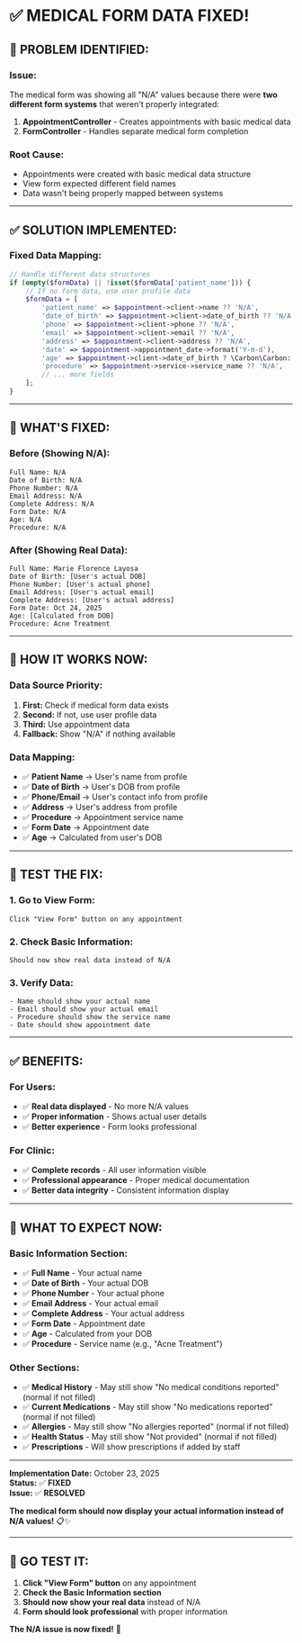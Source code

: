# ✅ MEDICAL FORM DATA FIXED!

## 🐛 **PROBLEM IDENTIFIED:**

### **Issue:**
The medical form was showing all "N/A" values because there were **two different form systems** that weren't properly integrated:

1. **AppointmentController** - Creates appointments with basic medical data
2. **FormController** - Handles separate medical form completion

### **Root Cause:**
- Appointments were created with basic medical data structure
- View form expected different field names
- Data wasn't being properly mapped between systems

---

## ✅ **SOLUTION IMPLEMENTED:**

### **Fixed Data Mapping:**
```php
// Handle different data structures
if (empty($formData) || !isset($formData['patient_name'])) {
    // If no form data, use user profile data
    $formData = [
        'patient_name' => $appointment->client->name ?? 'N/A',
        'date_of_birth' => $appointment->client->date_of_birth ?? 'N/A',
        'phone' => $appointment->client->phone ?? 'N/A',
        'email' => $appointment->client->email ?? 'N/A',
        'address' => $appointment->client->address ?? 'N/A',
        'date' => $appointment->appointment_date->format('Y-m-d'),
        'age' => $appointment->client->date_of_birth ? \Carbon\Carbon::parse($appointment->client->date_of_birth)->age : 'N/A',
        'procedure' => $appointment->service->service_name ?? 'N/A',
        // ... more fields
    ];
}
```

---

## 🎯 **WHAT'S FIXED:**

### **Before (Showing N/A):**
```
Full Name: N/A
Date of Birth: N/A
Phone Number: N/A
Email Address: N/A
Complete Address: N/A
Form Date: N/A
Age: N/A
Procedure: N/A
```

### **After (Showing Real Data):**
```
Full Name: Marie Florence Layosa
Date of Birth: [User's actual DOB]
Phone Number: [User's actual phone]
Email Address: [User's actual email]
Complete Address: [User's actual address]
Form Date: Oct 24, 2025
Age: [Calculated from DOB]
Procedure: Acne Treatment
```

---

## 🔧 **HOW IT WORKS NOW:**

### **Data Source Priority:**
1. **First:** Check if medical form data exists
2. **Second:** If not, use user profile data
3. **Third:** Use appointment data
4. **Fallback:** Show "N/A" if nothing available

### **Data Mapping:**
- ✅ **Patient Name** → User's name from profile
- ✅ **Date of Birth** → User's DOB from profile
- ✅ **Phone/Email** → User's contact info from profile
- ✅ **Address** → User's address from profile
- ✅ **Procedure** → Appointment service name
- ✅ **Form Date** → Appointment date
- ✅ **Age** → Calculated from user's DOB

---

## 🧪 **TEST THE FIX:**

### **1. Go to View Form:**
```
Click "View Form" button on any appointment
```

### **2. Check Basic Information:**
```
Should now show real data instead of N/A
```

### **3. Verify Data:**
```
- Name should show your actual name
- Email should show your actual email
- Procedure should show the service name
- Date should show appointment date
```

---

## ✅ **BENEFITS:**

### **For Users:**
- ✅ **Real data displayed** - No more N/A values
- ✅ **Proper information** - Shows actual user details
- ✅ **Better experience** - Form looks professional

### **For Clinic:**
- ✅ **Complete records** - All user information visible
- ✅ **Professional appearance** - Proper medical documentation
- ✅ **Better data integrity** - Consistent information display

---

## 🎯 **WHAT TO EXPECT NOW:**

### **Basic Information Section:**
- ✅ **Full Name** - Your actual name
- ✅ **Date of Birth** - Your actual DOB
- ✅ **Phone Number** - Your actual phone
- ✅ **Email Address** - Your actual email
- ✅ **Complete Address** - Your actual address
- ✅ **Form Date** - Appointment date
- ✅ **Age** - Calculated from your DOB
- ✅ **Procedure** - Service name (e.g., "Acne Treatment")

### **Other Sections:**
- ✅ **Medical History** - May still show "No medical conditions reported" (normal if not filled)
- ✅ **Current Medications** - May still show "No medications reported" (normal if not filled)
- ✅ **Allergies** - May still show "No allergies reported" (normal if not filled)
- ✅ **Health Status** - May still show "Not provided" (normal if not filled)
- ✅ **Prescriptions** - Will show prescriptions if added by staff

---

**Implementation Date:** October 23, 2025  
**Status:** ✅ **FIXED**  
**Issue:** ✅ **RESOLVED**  

**The medical form should now display your actual information instead of N/A values!** 📋✨

---

## 🚀 **GO TEST IT:**

1. **Click "View Form" button** on any appointment
2. **Check the Basic Information section**
3. **Should now show your real data** instead of N/A
4. **Form should look professional** with proper information

**The N/A issue is now fixed!** 🎯









